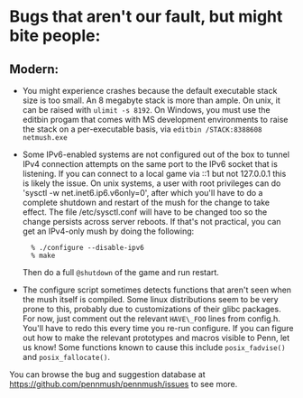 Bugs that aren't our fault, but might bite people:
==================================================

Modern:
-------

* You might experience crashes because the default executable stack
  size is too small. An 8 megabyte stack is more than ample. On unix,
  it can be raised with `ulimit -s 8192`. On Windows, you must use the
  editbin progam that comes with MS development environments to raise
  the stack on a per-executable basis, via `editbin /STACK:8388608
  netmush.exe`

* Some IPv6-enabled systems are not configured out of the box to
  tunnel IPv4 connection attempts on the same port to the IPv6 socket
  that is listening. If you can connect to a local game via ::1 but
  not 127.0.0.1 this is likely the issue. On unix systems, a user with
  root privileges can do 'sysctl -w net.inet6.ip6.v6only=0', after
  which you'll have to do a complete shutdown and restart of the mush
  for the change to take effect. The file /etc/sysctl.conf will have
  to be changed too so the change persists across server reboots.
  If that's not practical, you can get an IPv4-only mush by doing
  the following:
  
        % ./configure --disable-ipv6
        % make
   
  Then do a full `@shutdown` of the game and run restart.

* The configure script sometimes detects functions that aren't seen
  when the mush itself is compiled. Some linux distributions seem to
  be very prone to this, probably due to customizations of their glibc
  packages. For now, just comment out the relevant `HAVE\_FOO` lines from
  config.h. You'll have to redo this every time you re-run
  configure. If you can figure out how to make the relevant prototypes
  and macros visible to Penn, let us know! Some functions known to
  cause this include `posix_fadvise()` and `posix_fallocate()`.

You can browse the bug and suggestion database at
<https://github.com/pennmush/pennmush/issues> to see more.

